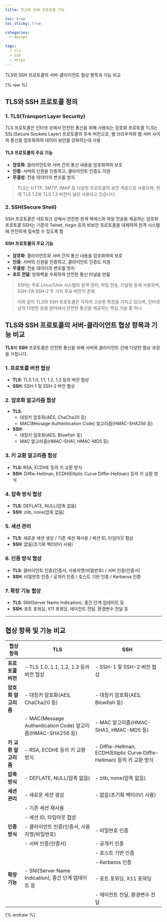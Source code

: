 ```yaml
---
title: TLS와 SSH 프로토콜 기능

toc: true
toc_sticky: true

categories:
  - devops

tags:
  - tls
  - ssh
  - https
---
```

 
TLS와 SSH 프로토콜의 서버-클라이언트 협상 항목과 기능 비교

{% raw %}


## TLS와 SSH 프로토콜 정의

### 1. TLS(Transport Layer Security) 

TLS 프로토콜은 인터넷 상에서 안전한 통신을 위해 사용되는 암호화 프로토콜 
TLS는 SSL(Secure Sockets Layer) 프로토콜의 후속 버전으로, 웹 브라우저와 웹 서버 사이의 통신을 암호화하여 데이터 보안을 강화하는데 사용 

#### TLS 프로토콜의 주요 기능

- **암호화**: 클라이언트와 서버 간의 통신 내용을 암호화하여 보호
- **인증**: 서버의 신원을 인증하고, 클라이언트 인증도 지원
- **무결성**: 전송 데이터의 변조를 방지

> TLS는 HTTP, SMTP, IMAP 등 다양한 프로토콜의 보안 계층으로 사용되며, 현재 TLS 1.2와 TLS 1.3 버전이 널리 사용되고 있습니다.

### 2. SSH(Secure Shell) 

SSH 프로토콜은 네트워크 상에서 안전한 원격 액세스와 파일 전송을 제공하는 암호화 프로토콜 
SSH는 기존의 Telnet, rlogin 등의 비보안 프로토콜을 대체하여 원격 시스템에 안전하게 접속할 수 있도록 함

#### SSH 프로토콜의 주요 기능 

- **암호화**: 클라이언트와 서버 간의 통신 내용을 암호화하여 보호
- **인증**: 서버의 신원을 인증하고, 클라이언트 인증도 지원
- **무결성**: 전송 데이터의 변조를 방지
- **포트 전달**: 방화벽을 우회하여 안전한 통신 터널을 만듦

> SSH는 주로 Linux/Unix 시스템의 원격 관리, 파일 전송, 터널링 등에 사용되며, SSH-1과 SSH-2 두 가지 주요 버전이 존재  

> 이와 같이 TLS와 SSH 프로토콜은 각자의 고유한 특징을 가지고 있으며, 인터넷 상의 다양한 응용 분야에서 안전한 통신을 제공하는 핵심 기술 중 하나



## TLS와 SSH 프로토콜의 서버-클라이언트 협상 항목과 기능 비교

**TLS**와 **SSH** 프로토콜은 안전한 통신을 위해 서버와 클라이언트 간에 다양한 협상 과정을 거칩니다. 

### 1. 프로토콜 버전 협상
- **TLS**: TLS 1.0, 1.1, 1.2, 1.3 등의 버전 협상
- **SSH**: SSH-1 및 SSH-2 버전 협상

### 2. 암호화 알고리즘 협상
- **TLS**:
  - 대칭키 암호화(AES, ChaCha20 등)
  - MAC(Message Authentication Code) 알고리즘(HMAC-SHA256 등)
- **SSH**:
  - 대칭키 암호화(AES, Blowfish 등)
  - MAC 알고리즘(HMAC-SHA1, HMAC-MD5 등)

### 3. 키 교환 알고리즘 협상
- **TLS**: RSA, ECDHE 등의 키 교환 방식
- **SSH**: Diffie-Hellman, ECDH(Elliptic Curve Diffie-Hellman) 등의 키 교환 방식

### 4. 압축 방식 협상
- **TLS**: DEFLATE, NULL(압축 없음)
- **SSH**: zlib, none(압축 없음)

### 5. 세션 관리
- **TLS**: 새로운 세션 생성 / 기존 세션 재사용 / 세션 ID, 타임아웃 협상
- **SSH**: 없음(초기화 벡터(IV) 사용)

### 6. 인증 방식 협상
- **TLS**: 클라이언트 인증(인증서, 사용자명/비밀번호) / 서버 인증(인증서)
- **SSH**: 비밀번호 인증 / 공개키 인증 / 호스트 기반 인증 / Kerberos 인증

### 7. 확장 기능 협상
- **TLS**: SNI(Server Name Indication), 중간 단계 업데이트 등
- **SSH**: 포트 포워딩, X11 포워딩, 에이전트 전달, 환경변수 전달 등

---

## 협상 항목 및 기능 비교

| 협상 항목 | TLS | SSH |
| --- | --- | --- |
| **프로토콜 버전** | - TLS 1.0, 1.1, 1.2, 1.3 등의 버전 협상 | - SSH-1 및 SSH-2 버전 협상 |
| **암호화 알고리즘** | - 대칭키 암호화(AES, ChaCha20 등) | - 대칭키 암호화(AES, Blowfish 등) |
|  | - MAC(Message Authentication Code) 알고리즘(HMAC-SHA256 등) | - MAC 알고리즘(HMAC-SHA1, HMAC-MD5 등) |
| **키 교환 알고리즘** | - RSA, ECDHE 등의 키 교환 방식 | - Diffie-Hellman, ECDH(Elliptic Curve Diffie-Hellman) 등의 키 교환 방식 |
| **압축 방식** | - DEFLATE, NULL(압축 없음) | - zlib, none(압축 없음) |
| **세션 관리** | - 새로운 세션 생성 | - 없음(초기화 벡터(IV) 사용) |
|  | - 기존 세션 재사용 |  |
|  | - 세션 ID, 타임아웃 협상 |  |
| **인증 방식** | - 클라이언트 인증(인증서, 사용자명/비밀번호) | - 비밀번호 인증 |
|  | - 서버 인증(인증서) | - 공개키 인증 |
|  |  | - 호스트 기반 인증 |
|  |  | - Kerberos 인증 |
| **확장 기능** | - SNI(Server Name Indication), 중간 단계 업데이트 등 | - 포트 포워딩, X11 포워딩 |
|  |  | - 에이전트 전달, 환경변수 전달 |

{% endraw %}
